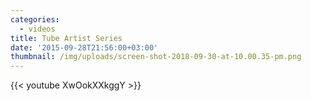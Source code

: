 ```yaml
---
categories:
  - videos
title: Tube Artist Series
date: '2015-09-28T21:56:00+03:00'
thumbnail: /img/uploads/screen-shot-2018-09-30-at-10.00.35-pm.png
---
```

{{< youtube XwOokXXkggY >}}
